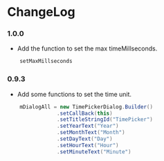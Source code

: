 # ChangeLog

### 1.0.0
* Add the function to set the max timeMillseconds.
``` java 
    setMaxMillseconds
```


### 0.9.3
* Add some functions to set the time unit.  
``` java
    mDialogAll = new TimePickerDialog.Builder()
                .setCallBack(this)
                .setTitleStringId("TimePicker")
                .setYearText("Year")
                .setMonthText("Month")
                .setDayText("Day")
                .setHourText("Hour")
                .setMinuteText("Minute")
```
